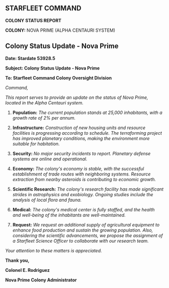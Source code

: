 ## STARFLEET COMMAND

**COLONY STATUS REPORT**

**COLONY:** NOVA PRIME (ALPHA CENTAURI SYSTEM)

## Colony Status Update - Nova Prime

**Date: Stardate 53928.5**

**Subject: Colony Status Update - Nova Prime**

**To: Starfleet Command Colony Oversight Division**

*Command,*

*This report serves to provide an update on the status of Nova Prime, located in the Alpha Centauri system.*

1. **Population:** *The current population stands at 25,000 inhabitants, with a growth rate of 2% per annum.*

2. **Infrastructure:** *Construction of new housing units and resource facilities is progressing according to schedule. The terraforming project has improved planetary conditions, making the environment more suitable for habitation.*

3. **Security:** *No major security incidents to report. Planetary defense systems are online and operational.*

4. **Economy:** *The colony's economy is stable, with the successful establishment of trade routes with neighboring systems. Resource extraction from nearby asteroids is contributing to economic growth.*

5. **Scientific Research:** *The colony's research facility has made significant strides in astrophysics and exobiology. Ongoing studies include the analysis of local flora and fauna.*

6. **Medical:** *The colony's medical center is fully staffed, and the health and well-being of the inhabitants are well-maintained.*

7. **Request:** *We request an additional supply of agricultural equipment to enhance food production and sustain the growing population. Also, considering the scientific advancements, we propose the assignment of a Starfleet Science Officer to collaborate with our research team.*

*Your attention to these matters is appreciated.*

**Thank you,**

**Colonel E. Rodriguez**

**Nova Prime Colony Administrator**
